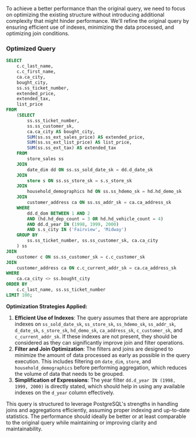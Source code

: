 To achieve a better performance than the original query, we need to focus on optimizing the existing structure without introducing additional complexity that might hinder performance. We'll refine the original query by ensuring efficient use of indexes, minimizing the data processed, and optimizing join conditions.

### Optimized Query

```sql
SELECT 
    c.c_last_name,
    c.c_first_name,
    ca.ca_city,
    bought_city,
    ss.ss_ticket_number,
    extended_price,
    extended_tax,
    list_price
FROM 
    (SELECT 
        ss.ss_ticket_number,
        ss.ss_customer_sk,
        ca.ca_city AS bought_city,
        SUM(ss.ss_ext_sales_price) AS extended_price,
        SUM(ss.ss_ext_list_price) AS list_price,
        SUM(ss.ss_ext_tax) AS extended_tax
    FROM 
        store_sales ss
    JOIN 
        date_dim dd ON ss.ss_sold_date_sk = dd.d_date_sk
    JOIN 
        store s ON ss.ss_store_sk = s.s_store_sk
    JOIN 
        household_demographics hd ON ss.ss_hdemo_sk = hd.hd_demo_sk
    JOIN 
        customer_address ca ON ss.ss_addr_sk = ca.ca_address_sk
    WHERE 
        dd.d_dom BETWEEN 1 AND 2
        AND (hd.hd_dep_count = 3 OR hd.hd_vehicle_count = 4)
        AND dd.d_year IN (1998, 1999, 2000)
        AND s.s_city IN ('Fairview', 'Midway')
    GROUP BY 
        ss.ss_ticket_number, ss.ss_customer_sk, ca.ca_city
    ) ss
JOIN 
    customer c ON ss.ss_customer_sk = c.c_customer_sk
JOIN 
    customer_address ca ON c.c_current_addr_sk = ca.ca_address_sk
WHERE 
    ca.ca_city <> ss.bought_city
ORDER BY 
    c.c_last_name, ss.ss_ticket_number
LIMIT 100;
```

**Optimization Strategies Applied:**
1. **Efficient Use of Indexes**: The query assumes that there are appropriate indexes on `ss_sold_date_sk`, `ss_store_sk`, `ss_hdemo_sk`, `ss_addr_sk`, `d_date_sk`, `s_store_sk`, `hd_demo_sk`, `ca_address_sk`, `c_customer_sk`, and `c_current_addr_sk`. If these indexes are not present, they should be considered as they can significantly improve join and filter operations.
2. **Filter and Join Optimization**: The filters and joins are designed to minimize the amount of data processed as early as possible in the query execution. This includes filtering on `date_dim`, `store`, and `household_demographics` before performing aggregation, which reduces the volume of data that needs to be grouped.
3. **Simplification of Expressions**: The year filter `dd.d_year IN (1998, 1999, 2000)` is directly stated, which should help in using any available indexes on the `d_year` column effectively.

This query is structured to leverage PostgreSQL's strengths in handling joins and aggregations efficiently, assuming proper indexing and up-to-date statistics. The performance should ideally be better or at least comparable to the original query while maintaining or improving clarity and maintainability.
